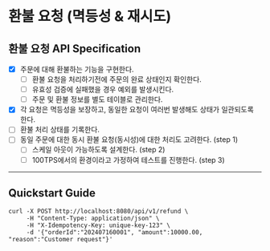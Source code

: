 # 환불 요청 (멱등성 & 재시도)

## 환불 요청 API Specification


- [x] 주문에 대해 환불하는 기능을 구현한다.
  - [ ] 환불 요청을 처리하기전에 주문의 완료 상태인지 확인한다.
  - [ ] 유효성 검증에 실패했을 경우 예외를 발생시킨다.
  - [ ] 주문 및 환불 정보를 별도 테이블로 관리한다. 
- [x] 각 요청은 멱등성을 보장하고, 동일한 요청이 여러번 발생해도 상태가 일관되도록 한다.
- [ ] 환불 처리 상태를 기록한다.
- [ ] 동일 주문에 대한 동시 환불 요청(동시성)에 대한 처리도 고려한다. (step 1)
  - [ ] 스케일 아웃이 가능하도록 설계한다. (step 2)
  - [ ] 100TPS에서의 환경이라고 가정하여 테스트를 진행한다. (step 3)

---

## Quickstart Guide

```shell
curl -X POST http://localhost:8080/api/v1/refund \
     -H "Content-Type: application/json" \
     -H "X-Idempotency-Key: unique-key-123" \
     -d '{"orderId":"202407160001", "amount":10000.00, "reason":"Customer request"}'
```
